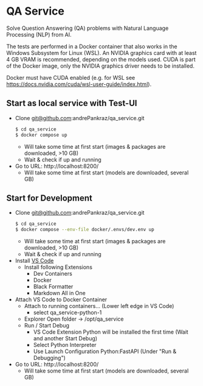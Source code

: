 <!---
This file was created by ]init[ AG 2023.
-->
# QA Service

Solve Question Answering (QA) problems with Natural Language Processing (NLP) from AI.

The tests are performed in a Docker container that also works in the Windows Subsystem for Linux (WSL).
An NVIDIA graphics card with at least 4 GB VRAM is recommended, depending on the models used.
CUDA is part of the Docker image, only the NVIDIA graphics driver needs to be installed.

Docker must have CUDA enabled (e.g. for WSL see https://docs.nvidia.com/cuda/wsl-user-guide/index.html).

## Start as local service with Test-UI

- Clone git@github.com:andrePankraz/qa_service.git
    ```bash
    $ cd qa_service
    $ docker compose up
    ```
  - Will take some time at first start (images & packages are downloaded, >10 GB)
  - Wait & check if up and running
- Go to URL: http://localhost:8200/
  - Will take some time at first start (models are downloaded, several GB)

## Start for Development

- Clone git@github.com:andrePankraz/qa_service.git
    ```bash
    $ cd qa_service
    $ docker compose --env-file docker/.envs/dev.env up
    ```
  - Will take some time at first start (images & packages are downloaded, >10 GB)
  - Wait & check if up and running
- Install [VS Code](https://code.visualstudio.com/)
  - Install following Extensions
    - Dev Containers
    - Docker
    - Black Formatter
    - Markdown All in One
- Attach VS Code to Docker Container
  - Attach to running containers... (Lower left edge in VS Code)
    - select qa_service-python-1
  - Explorer Open folder -> /opt/qa_service
  - Run / Start Debug
    - VS Code Extension Python will be installed the first time (Wait and another Start Debug)
    - Select Python Interpreter
    - Use Launch Configuration Python:FastAPI (Under "Run & Debugging")
- Go to URL: http://localhost:8200/
  - Will take some time at first start (models are downloaded, several GB)
